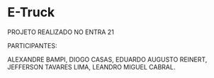 # E-Truck
PROJETO REALIZADO NO ENTRA 21 

PARTICIPANTES: 

ALEXANDRE BAMPI, DIOGO CASAS, EDUARDO AUGUSTO REINERT, JEFFERSON TAVARES LIMA, LEANDRO MIGUEL CABRAL.
